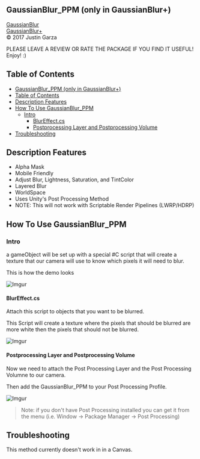 GaussianBlur_PPM (only in GaussianBlur+)
-------------------------------------
[GaussianBlur](http://u3d.as/yJk)  
[GaussianBlur+](http://u3d.as/1wQD)   
© 2017 Justin Garza


PLEASE LEAVE A REVIEW OR RATE THE PACKAGE IF YOU FIND IT USEFUL!
Enjoy! :)

## Table of Contents

- [GaussianBlur_PPM (only in GaussianBlur+)](#gaussianblurppm-only-in-gaussianblur)
- [Table of Contents](#table-of-contents)
- [Description Features](#description-features)
- [How To Use GaussianBlur_PPM](#how-to-use-gaussianblurppm)
    - [Intro](#intro)
        - [BlurEffect.cs](#blureffectcs)
        - [Postprocessing Layer and Postprocessing Volume](#postprocessing-layer-and-postprocessing-volume)
- [Troubleshooting](#troubleshooting)

  

## Description Features

* Alpha Mask
* Mobile Friendly 
* Adjust Blur, Lightness, Saturation, and TintColor 
* Layered Blur
* WorldSpace
* Uses Unity's Post Processing Method 
* NOTE: This will not work with Scriptable Render Pipelines (LWRP/HDRP)


## How To Use GaussianBlur_PPM

### Intro

a gameObject will be set up with a special #C script that will create a texture that our camera will use to know which pixels it will need to blur.

This is how the demo looks

![Imgur](https://i.imgur.com/fuX6Fj9.png)

#### BlurEffect.cs
Attach this script to objects that you want to be blurred. 

This Script will create a texture where the pixels that should be blurred are more white then the pixels that should not be blurred.

![Imgur](https://i.imgur.com/Hs9cWUN.png)

#### Postprocessing Layer and Postprocessing Volume

Now we need to attach the Post Processing Layer and the Post Processing Volumne to our camera.

Then add the GaussianBlur_PPM to your Post Processing Profile.

![Imgur](https://i.imgur.com/Mvcr3WC.png)

> Note: if you don't have Post Processing installed you can get it from the menu (i.e. Window -> Package Manager -> Post Processing)

## Troubleshooting

This method currently doesn't work in in a Canvas.
